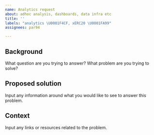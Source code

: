 ```yaml
---
name: Analytics request
about: adhoc analysis, dashboards, data infra etc
title: ''
labels: "analytics \U0001F4CF, xERC20 \U0001FA99"
assignees: par94

---
```


## Background
What question are you trying to answer? 
What problem are you trying to solve?

## Proposed solution
Input any information around what you would like to see to answer this problem.  

## Context
Input any links or resources related to the problem.
